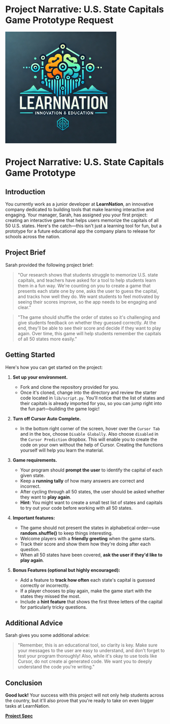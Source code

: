 # Project Narrative: U.S. State Capitals Game Prototype Request  

<img src = "./assets/learn-nation-logo.webp" alt = "LearnNation Logo" width = "350" height = "auto">

# Project Narrative: U.S. State Capitals Game Prototype

## Introduction

You currently work as a junior developer at **LearnNation**, an innovative company dedicated to building tools that make learning interactive and engaging. Your manager, Sarah, has assigned you your first project: creating an interactive game that helps users memorize the capitals of all 50 U.S. states. Here's the catch—this isn't just a learning tool for fun, but a prototype for a future educational app the company plans to release for schools across the nation.

## Project Brief

Sarah provided the following project brief:

> "Our research shows that students struggle to memorize U.S. state capitals, and teachers have asked for a tool to help students learn them in a fun way. We're counting on you to create a game that presents each state one by one, asks the user to guess the capital, and tracks how well they do. We want students to feel motivated by seeing their scores improve, so the app needs to be engaging and clear."

> "The game should shuffle the order of states so it's challenging and give students feedback on whether they guessed correctly. At the end, they'll be able to see their score and decide if they want to play again. Over time, this game will help students remember the capitals of all 50 states more easily."

## Getting Started

Here's how you can get started on the project:

1. **Set up your environment.**
   * Fork and clone the repository provided for you.
   * Once it's cloned, change into the directory and review the starter code located in `lib/script.py`. You'll notice that the list of states and their capitals is already imported for you, so you can jump right into the fun part—building the game logic!

2. **Turn off Cursor Auto Complete.** 
   * In the bottom right corner of the screen, hover over the `Cursor Tab` and in the box, choose `Disable Globally`. Also choose `disabled` in the `Cursor Prediction` dropbox. This will enable you to create the code on your own without the help of Cursor. Creating the functions yourself will help you learn the material.

3. **Game requirements.**
   * Your program should **prompt the user** to identify the capital of each given state.
   * Keep a **running tally** of how many answers are correct and incorrect.
   * After cycling through all 50 states, the user should be asked whether they want to **play again**.
   * **Hint:** You might want to create a small test list of states and capitals to try out your code before working with all 50 states.

4. **Important features:**
   * The game should not present the states in alphabetical order—use **random.shuffle()** to keep things interesting.
   * Welcome players with a **friendly greeting** when the game starts.
   * Track their score and show them how they're doing after each question.
   * When all 50 states have been covered, **ask the user if they'd like to play again**.

5. **Bonus Features (optional but highly encouraged):**
   * Add a feature to **track how often** each state's capital is guessed correctly or incorrectly.
   * If a player chooses to play again, make the game start with the states they missed the most.
   * Include a **hint feature** that shows the first three letters of the capital for particularly tricky questions.

## Additional Advice

Sarah gives you some additional advice:

> "Remember, this is an educational tool, so clarity is key. Make sure your messages to the user are easy to understand, and don't forget to test your program thoroughly! Also, while it's okay to use tools like Cursor, do not create ai generated code. We want you to deeply understand the code you're writing."

## Conclusion

**Good luck!** Your success with this project will not only help students across the country, but it'll also prove that you're ready to take on even bigger tasks at LearnNation.


**[Project Spec](./project-spec.md)**